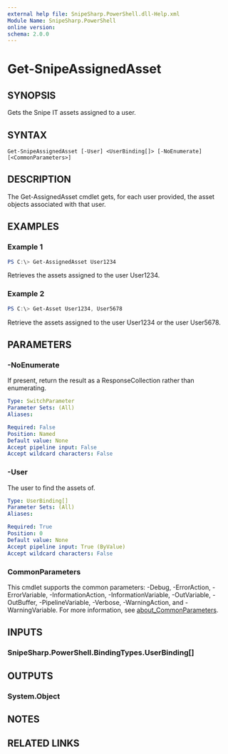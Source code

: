 ```yaml
---
external help file: SnipeSharp.PowerShell.dll-Help.xml
Module Name: SnipeSharp.PowerShell
online version:
schema: 2.0.0
---
```


# Get-SnipeAssignedAsset

## SYNOPSIS
Gets the Snipe IT assets assigned to a user.

## SYNTAX

```
Get-SnipeAssignedAsset [-User] <UserBinding[]> [-NoEnumerate] [<CommonParameters>]
```

## DESCRIPTION
The Get-AssignedAsset cmdlet gets, for each user provided, the asset objects associated with that user.

## EXAMPLES

### Example 1
```powershell
PS C:\> Get-AssignedAsset User1234
```

Retrieves the assets assigned to the user User1234.

### Example 2
```powershell
PS C:\> Get-Asset User1234, User5678
```

Retrieve the assets assigned to the user User1234 or the user User5678.

## PARAMETERS

### -NoEnumerate
If present, return the result as a ResponseCollection rather than enumerating.

```yaml
Type: SwitchParameter
Parameter Sets: (All)
Aliases:

Required: False
Position: Named
Default value: None
Accept pipeline input: False
Accept wildcard characters: False
```

### -User
The user to find the assets of.

```yaml
Type: UserBinding[]
Parameter Sets: (All)
Aliases:

Required: True
Position: 0
Default value: None
Accept pipeline input: True (ByValue)
Accept wildcard characters: False
```

### CommonParameters
This cmdlet supports the common parameters: -Debug, -ErrorAction, -ErrorVariable, -InformationAction, -InformationVariable, -OutVariable, -OutBuffer, -PipelineVariable, -Verbose, -WarningAction, and -WarningVariable. For more information, see [about_CommonParameters](http://go.microsoft.com/fwlink/?LinkID=113216).

## INPUTS

### SnipeSharp.PowerShell.BindingTypes.UserBinding[]

## OUTPUTS

### System.Object
## NOTES

## RELATED LINKS
